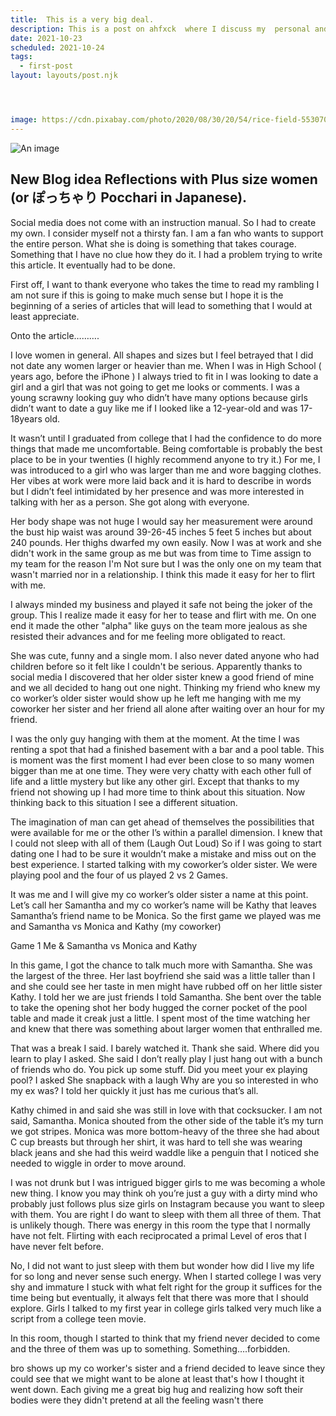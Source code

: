 ```yaml
---
title:  This is a very big deal.
description: This is a post on ahfxck  where I discuss my  personal and private thoughts with the world.
date: 2021-10-23
scheduled: 2021-10-24
tags:
  - first-post  
layout: layouts/post.njk




image: https://cdn.pixabay.com/photo/2020/08/30/20/54/rice-field-5530707_1280.jpg
---
```


![An image](https://cdn.pixabay.com/photo/2020/08/30/20/54/rice-field-5530707_1280.jpg)



## New Blog idea  Reflections with  Plus size women (or ぽっちゃり Pocchari in  Japanese).

Social media does not come with an instruction manual. So I had to create my own.  I consider myself not a thirsty fan. I am a fan who wants to support the entire person. What she is doing is something that takes courage.  Something that I have no clue how they do it. I had a problem trying to write this article. It eventually had to be done.

First off,  I want to thank everyone who takes the time to read my rambling I am not sure if this is going to make much sense but I hope it is the beginning of a series of articles that will lead to something that I would at least appreciate. 

Onto the article……….


I love women in general. All shapes and sizes but I feel betrayed that I did not date any women larger or heavier than me. When I was in High School ( years ago, before the iPhone ) I always tried to fit in I was looking to date a girl and a girl that was not going to get me looks or comments. I was a young scrawny looking guy who didn’t have many options because girls didn’t want to date a guy like me if I looked like a 12-year-old and was 17-18years old. 

It wasn’t until I graduated from college that I had the confidence to do more things that made me uncomfortable. Being comfortable is probably the best place to be in your twenties (I highly recommend anyone to try it.)  For me, I was introduced to a girl who was larger than me and wore bagging clothes. Her vibes at work were more laid back and it is hard to describe in words but I didn’t feel intimidated by her presence and was more interested in talking with her as a person. She got along with everyone.

Her body shape was not huge I would say her measurement were around the bust hip waist was around 39-26-45 inches 5 feet 5 inches but about 240 pounds. Her thighs dwarfed my own easily. Now I was at work and she didn't work in the same group as me but was from time to
Time assign to my team for the reason I'm
Not sure but I was the only one on my team that wasn't married nor in a relationship. I think this made it easy for her to flirt with me.

I always minded my business and played it safe not being the joker of the group. This I realize made it easy for her to tease and flirt with me. On one end it made the other "alpha" like guys on the team more jealous as she resisted their advances and for me feeling more obligated to react.

She was cute, funny and a single mom. I also never dated anyone who had children before so it felt like I couldn't be serious. Apparently thanks to social media I discovered that her older sister knew a good friend of mine and we all decided to hang out one night.  Thinking my friend who knew my co worker’s older sister would show up he left me hanging with me my coworker her sister and her friend all alone after waiting over an hour for my friend.

I was the only guy hanging with them at the moment. At the time I was renting a spot that had a finished basement with a bar and a pool table. This is moment was the first moment I had ever been close to so many women bigger than me at one time. They were very chatty with each other full of life and a little mystery but like any other girl. Except that thanks to my friend not showing up I had more time to think about this situation.  Now thinking back to this situation I see a different situation. 

The imagination of man can get ahead of themselves the possibilities that were available for me or the other I’s within a parallel dimension.  I knew that I could not sleep with all of them (Laugh Out Loud) So if I was going to start dating one I had to be sure it wouldn’t make a mistake and miss out on the best experience.
I started talking with my coworker’s older sister. We were playing pool and the four of us played 2 vs 2
Games.

It was me and I will give my co worker’s older sister a name at this point. Let’s call her Samantha and my co worker’s name will be Kathy that leaves Samantha’s friend name to be Monica. So the first game we played was me and Samantha vs Monica and Kathy (my coworker)

Game 1 Me & Samantha vs Monica and Kathy

In this game, I got the chance to talk much more with Samantha. She was the largest of the three. Her last boyfriend she said was a little taller than I and she could see her taste in men might have rubbed off on her little sister Kathy. I told her we are just friends I told Samantha. She bent over the table to take the opening shot her body hugged the corner pocket of the pool table and made it creak just a little. I spent most of the time watching her and knew that there was something about larger women that enthralled me.

That was a break I said. I barely watched it. Thank she said. Where did you learn to play  I asked. She said I don’t really play I just hang out with a bunch of friends who do. You pick up some stuff. Did you meet your ex playing pool?  I asked She snapback with a laugh Why are you so interested in who my ex was? I told her quickly it just has me curious that’s all. 

Kathy chimed in and said she was still in love with that cocksucker. I am not said, Samantha. Monica shouted from the other side of the table it’s my turn we got stripes. Monica was more bottom-heavy of the three she had about C cup breasts but through her shirt, it was hard to tell she was wearing black jeans and she had this weird waddle like a penguin that I noticed she needed to wiggle in order to move around.  

I was not drunk but I was intrigued bigger girls to me was becoming a whole new thing. I know you may think oh you’re just a guy with a dirty mind who probably just follows plus size girls on Instagram because you want to sleep with them.  You are right I do want to sleep with them all three of them. That is unlikely though. 
There was energy in this room the type that I normally have not felt. Flirting with each reciprocated a primal 
Level of eros that I have never felt before. 

No, I did not want to just sleep with them but wonder how did I live my life for so long and never sense such energy. When I started college I was very shy and immature I stuck with what felt right for the group it suffices for the time being but eventually, it always felt that there was more that I should explore. Girls I talked to my first year in college girls talked very much like a script from a college teen movie. 

In this room, though I started to think that my friend never decided to come and the three of them was up to something. Something….forbidden.

bro shows up my co worker's sister and a friend decided to leave since they could see that we might want to be alone at least that's how I thought it went down.  Each giving me a great big hug and realizing how soft their bodies were they didn't pretend at all the feeling wasn't there


